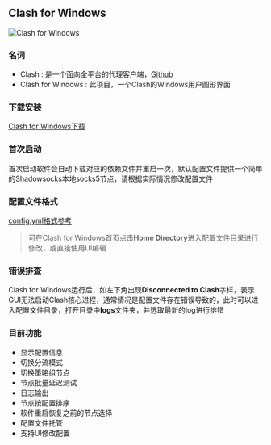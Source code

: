 ## Clash for Windows

![Clash for Windows](https://github.com/Fndroid/clash_for_windows_pkg/blob/master/imgs/demo3.png?raw=true)

### 名词
- Clash :  是一个面向全平台的代理客户端，[Github](https://github.com/Dreamacro/clash)
- Clash for Windows :  此项目，一个Clash的Windows用户图形界面

### 下载安装
[Clash for Windows下载](https://github.com/Fndroid/clash_for_windows_pkg/releases)

### 首次启动
首次启动软件会自动下载对应的依赖文件并重启一次，默认配置文件提供一个简单的Shadowsocks本地socks5节点，请根据实际情况修改配置文件

### 配置文件格式
 [config.yml格式参考](https://github.com/Dreamacro/clash#config)
 
> 可在Clash for Windows首页点击**Home Directory**进入配置文件目录进行修改，或直接使用UI编辑

### 错误排查
Clash for Windows运行后，如左下角出现**Disconnected to Clash**字样，表示GUI无法启动Clash核心进程，通常情况是配置文件存在错误导致的，此时可以进入配置文件目录，打开目录中**logs**文件夹，并选取最新的log进行排错

### 目前功能
- 显示配置信息
- 切换分流模式
- 切换策略组节点
- 节点批量延迟测试
- 日志输出
- 节点按配置排序
- 软件重启恢复之前的节点选择
- 配置文件托管
- 支持UI修改配置

